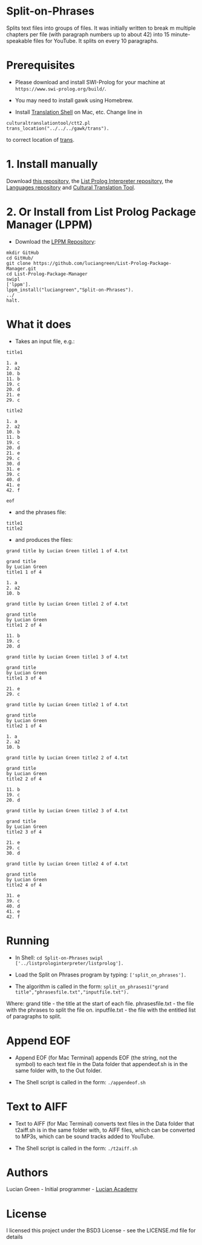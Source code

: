 # Split-on-Phrases
Splits text files into groups of files.  It was initially written to break m multiple chapters per file (with paragraph numbers up to about 42) into 15 minute-speakable files for YouTube.  It splits on every 10 paragraphs.

# Prerequisites

* Please download and install SWI-Prolog for your machine at `https://www.swi-prolog.org/build/`.

* You may need to install gawk using Homebrew.

* Install <a href="https://github.com/soimort/translate-shell">Translation Shell</a> on Mac, etc.
Change line in
```
culturaltranslationtool/ctt2.pl
trans_location("../../../gawk/trans").
```
to correct location of <a href="https://github.com/soimort/translate-shell">trans</a>.

# 1. Install manually

Download <a href="http://github.com/luciangreen/Split-on-Phrases/">this repository</a>, the <a href="https://github.com/luciangreen/listprologinterpreter">List Prolog Interpreter repository</a>, the <a href="https://github.com/luciangreen/Languages">Languages repository</a> and <a href="https://github.com/luciangreen/culturaltranslationtool">Cultural Translation Tool</a>.

# 2. Or Install from List Prolog Package Manager (LPPM)

* Download the <a href="https://github.com/luciangreen/List-Prolog-Package-Manager">LPPM Repository</a>:

```
mkdir GitHub
cd GitHub/
git clone https://github.com/luciangreen/List-Prolog-Package-Manager.git
cd List-Prolog-Package-Manager
swipl
['lppm'].
lppm_install("luciangreen","Split-on-Phrases").
../
halt.
```

# What it does

* Takes an input file, e.g.:

```
title1

1. a
2. a2
10. b
11. b
19. c
20. d
21. e
29. c

title2

1. a
2. a2
10. b
11. b
19. c
20. d
21. e
29. c
30. d
31. e
39. c
40. d
41. e
42. f

eof
```

* and the phrases file:

```
title1
title2
```

* and produces the files:

`grand title by Lucian Green title1 1 of 4.txt`
```
grand title
by Lucian Green
title1 1 of 4

1. a
2. a2
10. b
```

`grand title by Lucian Green title1 2 of 4.txt`
```
grand title
by Lucian Green
title1 2 of 4

11. b
19. c
20. d
```

`grand title by Lucian Green title1 3 of 4.txt`
```
grand title
by Lucian Green
title1 3 of 4

21. e
29. c
```

`grand title by Lucian Green title2 1 of 4.txt`
```
grand title
by Lucian Green
title2 1 of 4

1. a
2. a2
10. b
```

`grand title by Lucian Green title2 2 of 4.txt`
```
grand title
by Lucian Green
title2 2 of 4

11. b
19. c
20. d
```

`grand title by Lucian Green title2 3 of 4.txt`
```
grand title
by Lucian Green
title2 3 of 4

21. e
29. c
30. d
```

`grand title by Lucian Green title2 4 of 4.txt`
```
grand title
by Lucian Green
title2 4 of 4

31. e
39. c
40. d
41. e
42. f
```

# Running

* In Shell:
`cd Split-on-Phrases`
`swipl`
`['../listprologinterpreter/listprolog'].`   

* Load the Split on Phrases program by typing:
`['split_on_phrases'].`

* The algorithm is called in the form:
`split_on_phrases1("grand title","phrasesfile.txt","inputfile.txt").`

Where:
grand title - the title at the start of each file.
phrasesfile.txt - the file with the phrases to split the file on.
inputfile.txt - the file with the entitled list of paragraphs to split.

# Append EOF

* Append EOF (for Mac Terminal) appends EOF (the string, not the symbol) to each text file in the Data folder that appendeof.sh is in the same folder with, to the Out folder.

* The Shell script is called in the form:
`./appendeof.sh`

# Text to AIFF

* Text to AIFF (for Mac Terminal) converts text files in the Data folder that t2aiff.sh is in the same folder with, to AIFF files, which can be converted to MP3s, which can be sound tracks added to YouTube.

* The Shell script is called in the form:
`./t2aiff.sh`

# Authors

Lucian Green - Initial programmer - <a href="https://www.lucianacademy.com/">Lucian Academy</a>

# License

I licensed this project under the BSD3 License - see the LICENSE.md file for details
